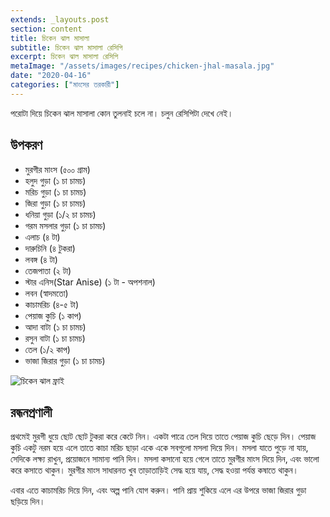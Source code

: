 ```yaml
---
extends: _layouts.post
section: content
title: চিকেন ঝাল মাসালা
subtitle: চিকেন ঝাল মাসালা রেসিপি
excerpt: চিকেন ঝাল মাসালা রেসিপি
metaImage: "/assets/images/recipes/chicken-jhal-masala.jpg"
date: "2020-04-16"
categories: ["মাংসের তরকারী"]
---
```


পরোটা দিয়ে চিকেন ঝাল মাসালা কোন তুলনাই চলে না। চলুন রেসিপিটা দেখে নেই।

## উপকরণ

- মুরগীর মাংস (৫০০ গ্রাম)
- হলুদ গুড়া (১ চা চামচ)
- মরিচ গুড়া (১ চা চামচ)
- জিরা গুড়া (১ চা চামচ)
- ধনিয়া গুড়া (১/২ চা চামচ)
- গরম মসলার গুড়া (১ চা চামচ)
- এলাচ (৪ টা)
- দারুচিনি (৪ টুকরা)
- লবঙ্গ (৪ টা)
- তেজপাতা (২ টা)
- স্টার এনিস(Star Anise) (১ টা - অপশনাল)
- লবন (স্বাদমতো)
- কাচামরিচ (৪-৫ টা)
- পেয়াজ কুচি (১ কাপ)
- আদা বাটা (১ চা চামচ)
- রসুন বাটা (১ চা চামচ)
- তেল (১/২ কাপ)
- ভাজা জিরার গুড়া (১ চা চামচ)

![চিকেন ঝাল ফ্রাই](/assets/images/recipes/chicken-jhal-masala.jpg)

## রন্ধনপ্রণালী

প্রথমেই মুরগী ধুয়ে ছোট ছোট টুকরা করে কেটে নিন। একটা পাত্রে তেল দিয়ে তাতে পেয়াজ কুচি ছেড়ে দিন। পেয়াজ
কুচি একটু নরম হয়ে এলে তাতে কাচা মরিচ ছাড়া একে একে সবগুলো মসলা দিয়ে দিন। মসলা যাতে পুড়ে না যায়,
সেদিকে লক্ষ্য রাখুন, প্রয়োজনে সামান্য পানি দিন। মসলা কসানো হয়ে গেলে তাতে মুরগীর মাংস দিয়ে দিন, এবং
ভালো করে কসাতে থাকুন। মুরগীর মাংস সাধারনত খুব তাড়াতাড়িই সেদ্ধ হয়ে যায়, সেদ্ধ হওয়া পর্যন্ত কষাতে থাকুন।

এবার এতে কাচামরিচ দিয়ে দিন, এবং অল্প পানি যোগ করুন। পানি প্রায় শুকিয়ে এলে এর উপরে ভাজা জিরার গুড়া
ছড়িয়ে দিন।
